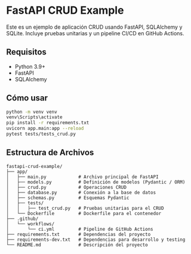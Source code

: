 # FastAPI CRUD Example

Este es un ejemplo de aplicación CRUD usando FastAPI, SQLAlchemy y SQLite. Incluye pruebas unitarias y un pipeline CI/CD en GitHub Actions.

## Requisitos

- Python 3.9+
- FastAPI
- SQLAlchemy

## Cómo usar

```bash
python -m venv venv
venv\Scripts\activate
pip install -r requirements.txt
uvicorn app.main:app --reload
pytest tests/tests_crud.py
```

## Estructura de Archivos

```
fastapi-crud-example/
├── app/
│   ├── main.py            # Archivo principal de FastAPI
│   ├── models.py          # Definición de modelos (Pydantic / ORM)
│   ├── crud.py            # Operaciones CRUD
│   ├── database.py        # Conexión a la base de datos
│   ├── schemas.py         # Esquemas Pydantic
│   ├── tests/
│   │   ├── test_crud.py   # Pruebas unitarias para el CRUD
│   └── Dockerfile         # Dockerfile para el contenedor
├── .github/
│   └── workflows/
│       └── ci.yml         # Pipeline de GitHub Actions
├── requirements.txt       # Dependencias del proyecto
├── requirements-dev.txt   # Dependencias para desarrollo y testing
└── README.md              # Descripción del proyecto
```
